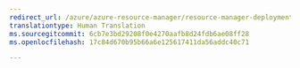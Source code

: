 ```yaml
---
redirect_url: /azure/azure-resource-manager/resource-manager-deployment-operations
translationtype: Human Translation
ms.sourcegitcommit: 6cb7e3bd29208f0e4270aafb8d24fdb6ae08ff28
ms.openlocfilehash: 17c84d670b95b66a6e125617411da56addc40c71

---
```



<!--HONumber=Jan17_HO2-->


